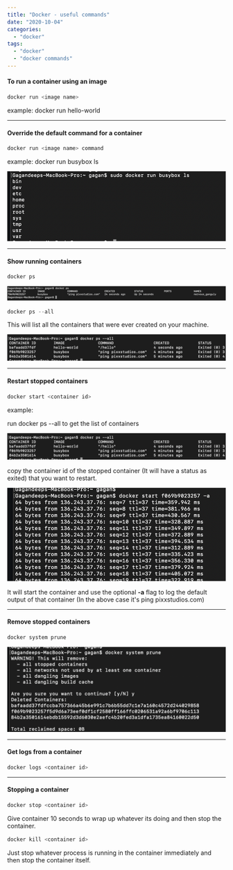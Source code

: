 ```yaml
---
title: "Docker - useful commands"
date: "2020-10-04"
categories: 
  - "docker"
tags: 
  - "docker"
  - "docker commands"
---
```


#### **To run a container using an image**

```javascript
docker run <image name>
```

example: docker run hello-world

* * *

#### **Override the default command for a container**

```javascript
docker run <image name> command
```

example: docker run busybox ls

![docker run busybox ls](images/Screen-Shot-2020-10-03-at-10.59.26-PM.png)

* * *

#### **Show running containers**

```javascript
docker ps
```

![docker ps](images/Screen-Shot-2020-10-03-at-11.05.19-PM-1024x66.png)

```javascript
docker ps --all
```

This will list all the containers that were ever created on your machine.

![docker ps -all](images/Screen-Shot-2020-10-03-at-11.09.15-PM-1024x124.png)

* * *

#### **Restart stopped containers**

```javascript
docker start <container id>
```

example:

run docker ps --all to get the list of containers

![run docker ps --all](images/Screen-Shot-2020-10-03-at-11.09.15-PM-1024x124.png)

copy the container id of the stopped container (It will have a status as exited) that you want to restart.

![run docker ps --all](images/Screen-Shot-2020-10-03-at-11.21.45-PM.png)

It will start the container and use the optional **\-a** flag to log the default output of that container (In the above case it's ping pixxstudios.com)

* * *

#### **Remove stopped containers**

```javascript
docker system prune
```

![docker system prune](images/Screen-Shot-2020-10-03-at-11.26.53-PM-1024x398.png)

* * *

#### **Get logs from a container**

```javascript
docker logs <container id>
```

* * *

#### **Stopping a container**

```javascript
docker stop <container id>
```

Give container 10 seconds to wrap up whatever its doing and then stop the container.

```javascript
docker kill <container id>
```

Just stop whatever process is running in the container immediately and then stop the container itself.
